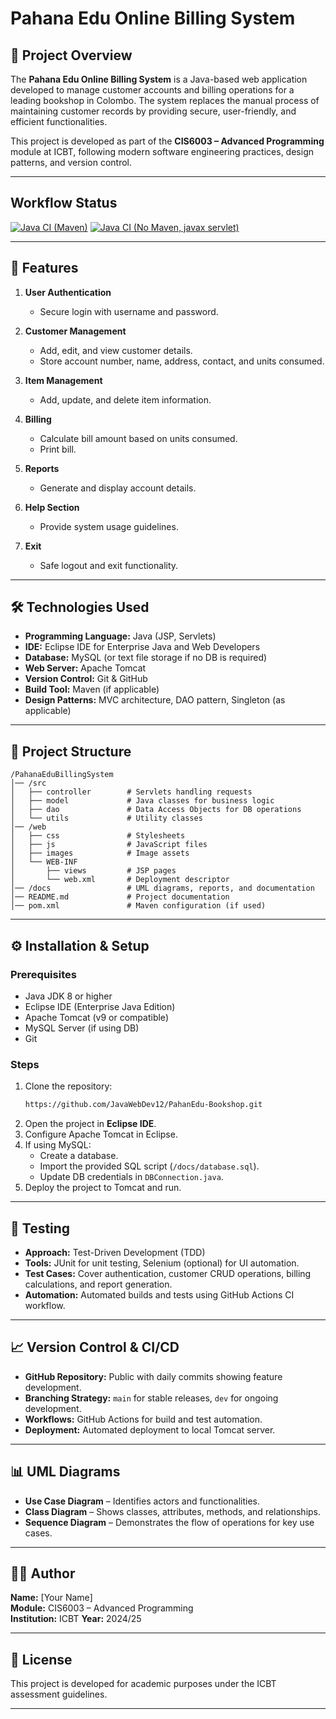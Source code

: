 # Pahana Edu Online Billing System

## 📌 Project Overview
The **Pahana Edu Online Billing System** is a Java-based web application developed to manage customer accounts and billing operations for a leading bookshop in Colombo. The system replaces the manual process of maintaining customer records by providing secure, user-friendly, and efficient functionalities.

This project is developed as part of the **CIS6003 – Advanced Programming** module at ICBT, following modern software engineering practices, design patterns, and version control.

---

## Workflow Status
[![Java CI (Maven)](https://github.com/JavaWebDev12/PahanEdu-Bookshop/actions/workflows/maven-ci.yml/badge.svg)](https://github.com/JavaWebDev12/PahanEdu-Bookshop/actions/workflows/maven-ci.yml)
[![Java CI (No Maven, javax servlet)](https://github.com/JavaWebDev12/PahanEdu-Bookshop/actions/workflows/java-ci.yml/badge.svg)](https://github.com/JavaWebDev12/PahanEdu-Bookshop/actions/workflows/java-ci.yml)

---

## 🎯 Features
1. **User Authentication**
   - Secure login with username and password.
   
2. **Customer Management**
   - Add, edit, and view customer details.
   - Store account number, name, address, contact, and units consumed.

3. **Item Management**
   - Add, update, and delete item information.

4. **Billing**
   - Calculate bill amount based on units consumed.
   - Print bill.

5. **Reports**
   - Generate and display account details.
   
6. **Help Section**
   - Provide system usage guidelines.

7. **Exit**
   - Safe logout and exit functionality.

---

## 🛠️ Technologies Used
- **Programming Language:** Java (JSP, Servlets)
- **IDE:** Eclipse IDE for Enterprise Java and Web Developers
- **Database:** MySQL (or text file storage if no DB is required)
- **Web Server:** Apache Tomcat
- **Version Control:** Git & GitHub
- **Build Tool:** Maven (if applicable)
- **Design Patterns:** MVC architecture, DAO pattern, Singleton (as applicable)

---

## 📂 Project Structure
```
/PahanaEduBillingSystem
│── /src
│   ├── controller        # Servlets handling requests
│   ├── model             # Java classes for business logic
│   ├── dao               # Data Access Objects for DB operations
│   └── utils             # Utility classes
│── /web
│   ├── css               # Stylesheets
│   ├── js                # JavaScript files
│   ├── images            # Image assets
│   └── WEB-INF
│       ├── views         # JSP pages
│       └── web.xml       # Deployment descriptor
│── /docs                 # UML diagrams, reports, and documentation
│── README.md             # Project documentation
│── pom.xml               # Maven configuration (if used)
```

---

## ⚙️ Installation & Setup
### **Prerequisites**
- Java JDK 8 or higher
- Eclipse IDE (Enterprise Java Edition)
- Apache Tomcat (v9 or compatible)
- MySQL Server (if using DB)
- Git

### **Steps**
1. Clone the repository:
   ```bash
   https://github.com/JavaWebDev12/PahanEdu-Bookshop.git
   ```
2. Open the project in **Eclipse IDE**.
3. Configure Apache Tomcat in Eclipse.
4. If using MySQL:
   - Create a database.
   - Import the provided SQL script (`/docs/database.sql`).
   - Update DB credentials in `DBConnection.java`.
5. Deploy the project to Tomcat and run.

---

## 🧪 Testing
- **Approach:** Test-Driven Development (TDD)
- **Tools:** JUnit for unit testing, Selenium (optional) for UI automation.
- **Test Cases:** Cover authentication, customer CRUD operations, billing calculations, and report generation.
- **Automation:** Automated builds and tests using GitHub Actions CI workflow.

---

## 📈 Version Control & CI/CD
- **GitHub Repository:** Public with daily commits showing feature development.
- **Branching Strategy:** `main` for stable releases, `dev` for ongoing development.
- **Workflows:** GitHub Actions for build and test automation.
- **Deployment:** Automated deployment to local Tomcat server.

---

## 📊 UML Diagrams
- **Use Case Diagram** – Identifies actors and functionalities.
- **Class Diagram** – Shows classes, attributes, methods, and relationships.
- **Sequence Diagram** – Demonstrates the flow of operations for key use cases.

---

## 👨‍💻 Author
**Name:** [Your Name]  
**Module:** CIS6003 – Advanced Programming  
**Institution:** ICBT 
**Year:** 2024/25  

---

## 📜 License
This project is developed for academic purposes under the ICBT assessment guidelines.

---

